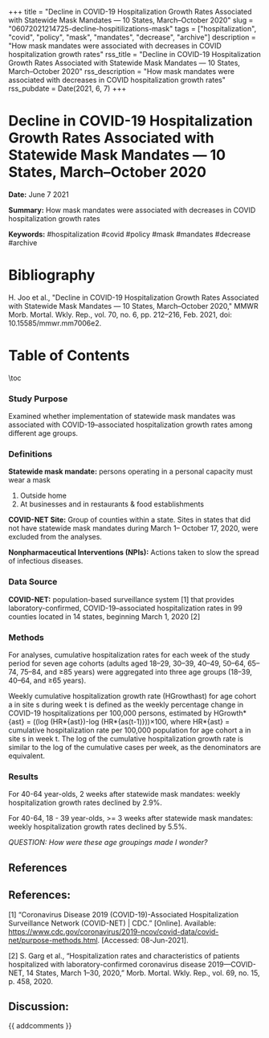 +++
title = "Decline in COVID-19 Hospitalization Growth Rates Associated with Statewide Mask Mandates — 10 States, March–October 2020"
slug = "06072021214725-decline-hospitilizations-mask"
tags = ["hospitalization", "covid", "policy", "mask", "mandates", "decrease", "archive"]
description = "How mask mandates were associated with decreases in COVID hospitalization growth rates"
rss_title = "Decline in COVID-19 Hospitalization Growth Rates Associated with Statewide Mask Mandates — 10 States, March–October 2020"
rss_description = "How mask mandates were associated with decreases in COVID hospitalization growth rates"
rss_pubdate = Date(2021, 6, 7)
+++



Decline in COVID-19 Hospitalization Growth Rates Associated with Statewide Mask Mandates — 10 States, March–October 2020
=========

**Date:** June 7 2021

**Summary:** How mask mandates were associated with decreases in COVID hospitalization growth rates

**Keywords:** #hospitalization #covid #policy #mask #mandates #decrease #archive

Bibliography
==========

H. Joo et al., "Decline in COVID-19 Hospitalization Growth Rates Associated with Statewide Mask Mandates — 10 States, March–October 2020," MMWR Morb. Mortal. Wkly. Rep., vol. 70, no. 6, pp. 212–216, Feb. 2021, doi: 10.15585/mmwr.mm7006e2.

Table of Contents
=========

\toc

### Study Purpose

Examined whether implementation of statewide mask mandates was associated with COVID-19–associated hospitalization growth rates among different age groups.

### Definitions

**Statewide mask mandate:** persons operating in a personal capacity must wear a mask

1. Outside home
2. At businesses and in restaurants & food establishments

**COVID-NET Site:** Group of counties within a state. Sites in states that did not have statewide mask mandates during March 1– October 17, 2020, were excluded from the analyses.

**Nonpharmaceutical Interventions (NPIs):** Actions taken to slow the spread of infectious diseases.

### Data Source

**COVID-NET:** population-based surveillance system [1] that provides laboratory-confirmed, COVID-19–associated hospitalization rates in 99 counties located in 14 states, beginning March 1, 2020 [2]

### Methods

For analyses, cumulative hospitalization rates for each week of the study period for seven age cohorts (adults aged 18–29, 30–39, 40–49, 50–64, 65–74, 75–84, and ≥85 years) were aggregated into three age groups (18–39, 40–64, and ≥65 years).

Weekly cumulative hospitalization growth rate (HGrowthast) for age cohort a in site s during week t is defined as the weekly percentage change in COVID-19 hospitalizations per 100,000 persons, estimated by HGrowth*{ast} = ((log (HR*{ast})-log (HR*{as(t-1)}))×100, where HR*{ast} = cumulative hospitalization rate per 100,000 population for age cohort a in site s in week t. The log of the cumulative hospitalization growth rate is similar to the log of the cumulative cases per week, as the denominators are equivalent.

### Results

For 40-64 year-olds, 2 weeks after statewide mask mandates: weekly hospitalization growth rates declined by 2.9%.

For 40-64, 18 - 39 year-olds, >= 3 weeks after statewide mask mandates: weekly hospitalization growth rates declined by 5.5%.

*QUESTION: How were these age groupings made I wonder?*

## References

## References:

[1] “Coronavirus Disease 2019 (COVID-19)-Associated Hospitalization Surveillance Network (COVID-NET) | CDC.” [Online]. Available: https://www.cdc.gov/coronavirus/2019-ncov/covid-data/covid-net/purpose-methods.html. [Accessed: 08-Jun-2021].

[2] S. Garg et al., “Hospitalization rates and characteristics of patients hospitalized with laboratory-confirmed coronavirus disease 2019—COVID-NET, 14 States, March 1–30, 2020,” Morb. Mortal. Wkly. Rep., vol. 69, no. 15, p. 458, 2020.
## Discussion: 

{{ addcomments }}
